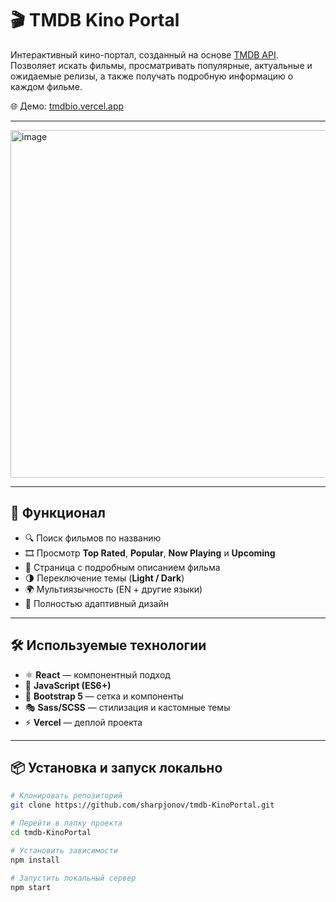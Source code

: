 # 🎬 TMDB Kino Portal

Интерактивный кино-портал, созданный на основе [TMDB API](https://www.themoviedb.org/).  
Позволяет искать фильмы, просматривать популярные, актуальные и ожидаемые релизы, а также получать подробную информацию о каждом фильме.  

🌐 Демо: [tmdbio.vercel.app](https://tmdbio.vercel.app/)  

---


<img width="1222" height="556" alt="image" src="https://github.com/user-attachments/assets/e9429adf-001b-4334-858a-a8aaf6c10140" />


---

## 🚀 Функционал
- 🔍 Поиск фильмов по названию
- 🎞️ Просмотр **Top Rated**, **Popular**, **Now Playing** и **Upcoming**
- 🧾 Страница с подробным описанием фильма
- 🌗 Переключение темы (**Light / Dark**)
- 🌍 Мультиязычность (EN + другие языки)
- 📱 Полностью адаптивный дизайн

---

## 🛠️ Используемые технологии
- ⚛ **React** — компонентный подход
- 📜 **JavaScript (ES6+)**
- 🎨 **Bootstrap 5** — сетка и компоненты
- 🎭 **Sass/SCSS** — стилизация и кастомные темы
- ⚡ **Vercel** — деплой проекта

---

## 📦 Установка и запуск локально
```bash
# Клонировать репозиторий
git clone https://github.com/sharpjonov/tmdb-KinoPortal.git

# Перейти в папку проекта
cd tmdb-KinoPortal

# Установить зависимости
npm install

# Запустить локальный сервер
npm start
